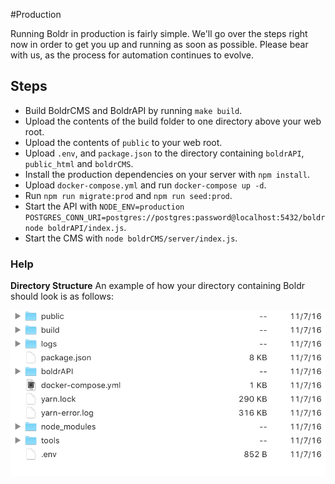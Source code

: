 #Production

Running Boldr in production is fairly simple. We'll go over the steps right now in order to get you up and running as soon as possible. Please bear with us, as the process for automation continues to evolve.

## Steps
- Build BoldrCMS and BoldrAPI by running `make build`.
- Upload the contents of the build folder to one directory above your web root.
- Upload the contents of `public` to your web root.
- Upload `.env`, and `package.json` to the directory containing `boldrAPI`, `public_html` and `boldrCMS`.
- Install the production dependencies on your server with `npm install`.
- Upload `docker-compose.yml` and run `docker-compose up -d`.
- Run `npm run migrate:prod` and `npm run seed:prod`.
- Start the API with `NODE_ENV=production POSTGRES_CONN_URI=postgres://postgres:password@localhost:5432/boldr node boldrAPI/index.js`.
- Start the CMS with `node boldrCMS/server/index.js`.


### Help

**Directory Structure**
An example of how your directory containing Boldr should look is as follows:

![prod_dir](assets/prod_dir.png)
